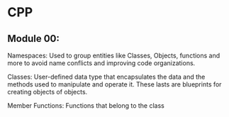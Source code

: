 # CPP

## Module 00:

Namespaces: Used to group entities like Classes, Objects, functions and more to avoid name conflicts and improving code organizations.

Classes: User-defined data type that encapsulates the data and the methods used to manipulate and operate it. These lasts are blueprints for creating objects of objects.

Member Functions: Functions that belong to the class
